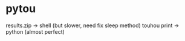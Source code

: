 # pytou

results.zip -> shell (but slower, need fix sleep method)
touhou print -> python (almost perfect)
